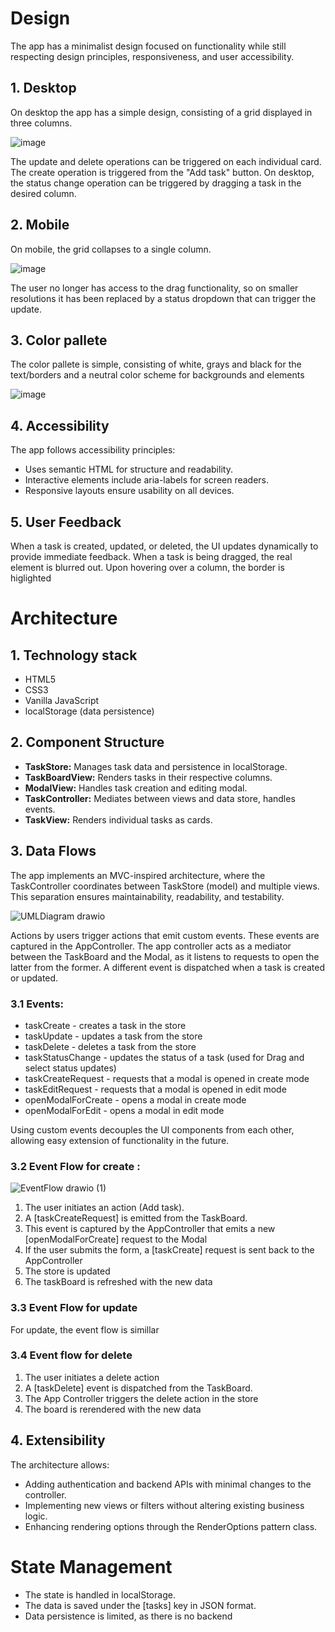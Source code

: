 <h1> Design </h1>
The app has a minimalist design focused on functionality while still respecting design principles, responsiveness, and user accessibility.

<h2>1. Desktop </h2>
On desktop the app has a simple design, consisting of a grid displayed in three columns.

![image](https://github.com/user-attachments/assets/065089cb-e6dd-40c7-8930-f3c0fc5b34f1)

The update and delete operations can be triggered on each individual card. The create operation is triggered from the "Add task" button.
On desktop, the status change operation can be triggered by dragging a task in the desired column.
<h2>2. Mobile </h2>

On mobile, the grid collapses to a single column.

![image](https://github.com/user-attachments/assets/bc02b035-f897-41bd-a211-7bca4d9f1192)


The user no longer has access to the drag functionality, so on smaller resolutions it has been replaced by a status dropdown that can trigger the update.

<h2>3. Color pallete</h2>
The color pallete is simple, consisting of white, grays and black for the text/borders and a neutral color scheme for backgrounds and elements

![image](https://github.com/user-attachments/assets/c3cb592d-16d2-4b31-b3b0-ee6a40e4be67)

<h2>4. Accessibility</h2>
The app follows accessibility principles:
<ul>
  <li>Uses semantic HTML for structure and readability.</li>
  <li>Interactive elements include aria-labels for screen readers.</li>
  <li>Responsive layouts ensure usability on all devices.</li>
</ul>

<h2>5. User Feedback</h2>
When a task is created, updated, or deleted, the UI updates dynamically to provide immediate feedback.
When a task is being dragged, the real element is blurred out. Upon hovering over a column, the border is higlighted 

<h1>Architecture</h1>

<h2>1. Technology stack</h2>
<ul>
  <li>HTML5</li>
  <li>CSS3</li>
  <li>Vanilla JavaScript</li>
  <li>localStorage (data persistence)</li>
</ul>

<h2>2. Component Structure</h2>
<ul>
  <li><b>TaskStore:</b> Manages task data and persistence in localStorage.</li>
  <li><b>TaskBoardView:</b> Renders tasks in their respective columns.</li>
  <li><b>ModalView:</b> Handles task creation and editing modal.</li>
  <li><b>TaskController:</b> Mediates between views and data store, handles events.</li>
  <li><b>TaskView:</b> Renders individual tasks as cards.</li>
</ul>

<h2>3. Data Flows</h2>
The app implements an MVC-inspired architecture, where the TaskController coordinates between TaskStore (model) and multiple views.
This separation ensures maintainability, readability, and testability.

![UMLDiagram drawio](https://github.com/user-attachments/assets/af2885ae-27b5-4284-ae2e-4fc468205bd5)

Actions by users trigger actions that emit custom events. These events are captured in the AppController.
The app controller acts as a mediator between the TaskBoard and the Modal, as it listens to requests to open the latter from the former.
A different event is dispatched when a task is created or updated.

<h3>3.1 Events:</h3>
<ul>
  <li>taskCreate - creates a task in the store </li>
  <li>taskUpdate - updates a task from the store</li>
  <li>taskDelete - deletes a task from the store</li>
  <li>taskStatusChange - updates the status of a task (used for Drag and select status updates)</li>
  <li>taskCreateRequest - requests that a modal is opened in create mode</li>
  <li>taskEditRequest - requests that a modal is opened in edit mode </li>
  <li>openModalForCreate - opens a modal in create mode </li>
  <li>openModalForEdit - opens a modal in edit mode </li>
</ul>

Using custom events decouples the UI components from each other, allowing easy extension of functionality in the future.

<h3>3.2 Event Flow for create : </h3>

![EventFlow drawio (1)](https://github.com/user-attachments/assets/b8990ff2-6d6c-49b2-9d6a-44192489eb7a)

1. The user initiates an action (Add task).
2. A [taskCreateRequest] is emitted from the TaskBoard.
3. This event is captured by the AppController that emits a new [openModalForCreate] request to the Modal
4. If the user submits the form, a [taskCreate] request is sent back to the AppController
5. The store is updated
6. The taskBoard is refreshed with the new data

<h3>3.3 Event Flow for update</h3>
For update, the event flow is simillar

<h3>3.4 Event flow for delete</h3>
<ol>
  <li>The user initiates a delete action</li>
  <li>A [taskDelete] event is dispatched from the TaskBoard.</li>
  <li>The App Controller triggers the delete action in the store</li>
  <li> The board is rerendered with the new data</li>
</ol>

<h2>4. Extensibility</h2>
The architecture allows:
<ul>
  <li>Adding authentication and backend APIs with minimal changes to the controller.</li>
  <li>Implementing new views or filters without altering existing business logic.</li>
  <li>Enhancing rendering options through the RenderOptions pattern class.</li>
</ul>


<h1>State Management</h1>

- The state is handled in localStorage.
- The data is saved under the [tasks] key in JSON format.
- Data persistence is limited, as there is no backend






